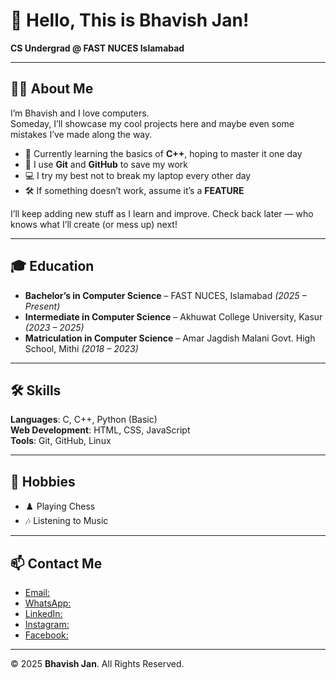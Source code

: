 # 👋 Hello, This is Bhavish Jan!

**CS Undergrad @ FAST NUCES Islamabad**

---

## 🧑‍💻 About Me

I’m Bhavish and I love computers.  
Someday, I’ll showcase my cool projects here and maybe even some mistakes I’ve made along the way.

- 🌱 Currently learning the basics of **C++**, hoping to master it one day  
- 💾 I use **Git** and **GitHub** to save my work  
- 💻 I try my best not to break my laptop every other day  
- 🛠️ If something doesn’t work, assume it’s a **FEATURE**  

I’ll keep adding new stuff as I learn and improve. Check back later — who knows what I’ll create (or mess up) next!

---

## 🎓 Education

- **Bachelor’s in Computer Science** – FAST NUCES, Islamabad *(2025 – Present)*  
- **Intermediate in Computer Science** – Akhuwat College University, Kasur *(2023 – 2025)*  
- **Matriculation in Computer Science** – Amar Jagdish Malani Govt. High School, Mithi *(2018 – 2023)*  

---

## 🛠️ Skills

**Languages**: C, C++, Python (Basic)  
**Web Development**: HTML, CSS, JavaScript  
**Tools**: Git, GitHub, Linux  

---

## 🎵 Hobbies

- ♟️ Playing Chess  
- 🎶 Listening to Music  

---

## 📫 Contact Me

- [Email:](https://mail.google.com/mail/?view=cm&to=bhavishjanparhyar@gmail.com)
- [WhatsApp:](https://wa.me/923211380328)  
- [LinkedIn:](https://www.linkedin.com/in/bhavishjan)
- [Instagram:](https://www.instagram.com/bhavish.jan)  
- [Facebook:](https://www.facebook.com/bhavishjanparhyar)

---

© 2025 **Bhavish Jan**. All Rights Reserved.
